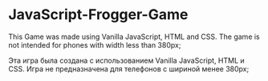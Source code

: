 # JavaScript-Frogger-Game

This Game was made using Vanilla JavaScript, HTML and CSS. The game is not intended for phones with width less than 380px;

Эта игра была создана с использованием Vanilla JavaScript, HTML и CSS. Игра не предназначена для телефонов с шириной менее 380px;
